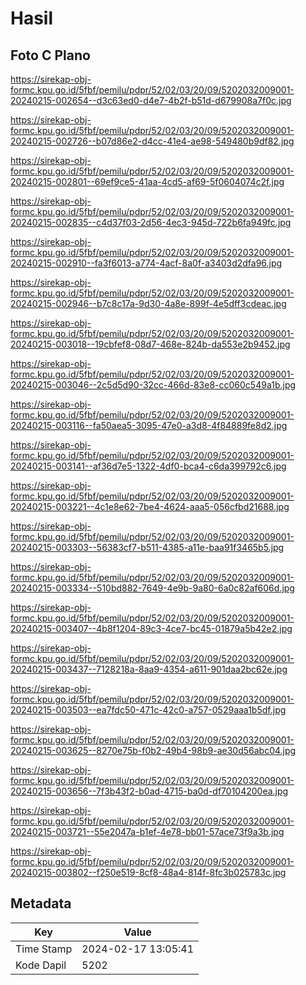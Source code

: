 # Hasil

## Foto C Plano

https://sirekap-obj-formc.kpu.go.id/5fbf/pemilu/pdpr/52/02/03/20/09/5202032009001-20240215-002654--d3c63ed0-d4e7-4b2f-b51d-d679908a7f0c.jpg

https://sirekap-obj-formc.kpu.go.id/5fbf/pemilu/pdpr/52/02/03/20/09/5202032009001-20240215-002726--b07d86e2-d4cc-41e4-ae98-549480b9df82.jpg

https://sirekap-obj-formc.kpu.go.id/5fbf/pemilu/pdpr/52/02/03/20/09/5202032009001-20240215-002801--69ef9ce5-41aa-4cd5-af69-5f0604074c2f.jpg

https://sirekap-obj-formc.kpu.go.id/5fbf/pemilu/pdpr/52/02/03/20/09/5202032009001-20240215-002835--c4d37f03-2d56-4ec3-945d-722b6fa949fc.jpg

https://sirekap-obj-formc.kpu.go.id/5fbf/pemilu/pdpr/52/02/03/20/09/5202032009001-20240215-002910--fa3f6013-a774-4acf-8a0f-a3403d2dfa96.jpg

https://sirekap-obj-formc.kpu.go.id/5fbf/pemilu/pdpr/52/02/03/20/09/5202032009001-20240215-002946--b7c8c17a-9d30-4a8e-899f-4e5dff3cdeac.jpg

https://sirekap-obj-formc.kpu.go.id/5fbf/pemilu/pdpr/52/02/03/20/09/5202032009001-20240215-003018--19cbfef8-08d7-468e-824b-da553e2b9452.jpg

https://sirekap-obj-formc.kpu.go.id/5fbf/pemilu/pdpr/52/02/03/20/09/5202032009001-20240215-003046--2c5d5d90-32cc-466d-83e8-cc060c549a1b.jpg

https://sirekap-obj-formc.kpu.go.id/5fbf/pemilu/pdpr/52/02/03/20/09/5202032009001-20240215-003116--fa50aea5-3095-47e0-a3d8-4f84889fe8d2.jpg

https://sirekap-obj-formc.kpu.go.id/5fbf/pemilu/pdpr/52/02/03/20/09/5202032009001-20240215-003141--af36d7e5-1322-4df0-bca4-c6da399792c6.jpg

https://sirekap-obj-formc.kpu.go.id/5fbf/pemilu/pdpr/52/02/03/20/09/5202032009001-20240215-003221--4c1e8e62-7be4-4624-aaa5-056cfbd21688.jpg

https://sirekap-obj-formc.kpu.go.id/5fbf/pemilu/pdpr/52/02/03/20/09/5202032009001-20240215-003303--56383cf7-b511-4385-a11e-baa91f3465b5.jpg

https://sirekap-obj-formc.kpu.go.id/5fbf/pemilu/pdpr/52/02/03/20/09/5202032009001-20240215-003334--510bd882-7649-4e9b-9a80-6a0c82af606d.jpg

https://sirekap-obj-formc.kpu.go.id/5fbf/pemilu/pdpr/52/02/03/20/09/5202032009001-20240215-003407--4b8f1204-89c3-4ce7-bc45-01879a5b42e2.jpg

https://sirekap-obj-formc.kpu.go.id/5fbf/pemilu/pdpr/52/02/03/20/09/5202032009001-20240215-003437--7128218a-8aa9-4354-a611-901daa2bc62e.jpg

https://sirekap-obj-formc.kpu.go.id/5fbf/pemilu/pdpr/52/02/03/20/09/5202032009001-20240215-003503--ea7fdc50-471c-42c0-a757-0529aaa1b5df.jpg

https://sirekap-obj-formc.kpu.go.id/5fbf/pemilu/pdpr/52/02/03/20/09/5202032009001-20240215-003625--8270e75b-f0b2-49b4-98b9-ae30d56abc04.jpg

https://sirekap-obj-formc.kpu.go.id/5fbf/pemilu/pdpr/52/02/03/20/09/5202032009001-20240215-003656--7f3b43f2-b0ad-4715-ba0d-df70104200ea.jpg

https://sirekap-obj-formc.kpu.go.id/5fbf/pemilu/pdpr/52/02/03/20/09/5202032009001-20240215-003721--55e2047a-b1ef-4e78-bb01-57ace73f9a3b.jpg

https://sirekap-obj-formc.kpu.go.id/5fbf/pemilu/pdpr/52/02/03/20/09/5202032009001-20240215-003802--f250e519-8cf8-48a4-814f-8fc3b025783c.jpg


## Metadata

| Key        | Value               |
| ---------- | ------------------- |
| Time Stamp | 2024-02-17 13:05:41 |
| Kode Dapil | 5202                |



